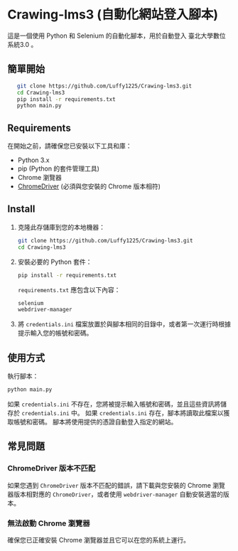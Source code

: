 ﻿# Crawing-lms3 (自動化網站登入腳本)

這是一個使用 Python 和 Selenium 的自動化腳本，用於自動登入 臺北大學數位系統3.0 。

## 簡單開始

```bash
   git clone https://github.com/Luffy1225/Crawing-lms3.git
   cd Crawing-lms3
   pip install -r requirements.txt
   python main.py
```

## Requirements

在開始之前，請確保您已安裝以下工具和庫：

- Python 3.x
- pip (Python 的套件管理工具)
- Chrome 瀏覽器
- [ChromeDriver](https://sites.google.com/chromium.org/driver/) (必須與您安裝的 Chrome 版本相符)

## Install

1. 克隆此存儲庫到您的本地機器：

   ```bash
   git clone https://github.com/Luffy1225/Crawing-lms3.git
   cd Crawing-lms3
   ```

1. 安裝必要的 Python 套件：

    ```bash
    pip install -r requirements.txt
    ```

    `requirements.txt` 應包含以下內容：
    ```txt
    selenium
    webdriver-manager
    ```

3. 將 `credentials.ini` 檔案放置於與腳本相同的目錄中，或者第一次運行時根據提示輸入您的帳號和密碼。

## 使用方式
執行腳本：

```bash
python main.py
```

如果 `credentials.ini` 不存在，您將被提示輸入帳號和密碼，並且這些資訊將儲存於 `credentials.ini` 中。
如果 `credentials.ini` 存在，腳本將讀取此檔案以獲取帳號和密碼。
腳本將使用提供的憑證自動登入指定的網站。


## 常見問題
### ChromeDriver 版本不匹配
如果您遇到 `ChromeDriver` 版本不匹配的錯誤，請下載與您安裝的 Chrome 瀏覽器版本相對應的 `ChromeDriver`，或者使用 `webdriver-manager` 自動安裝適當的版本。

### 無法啟動 Chrome 瀏覽器
確保您已正確安裝 Chrome 瀏覽器並且它可以在您的系統上運行。

